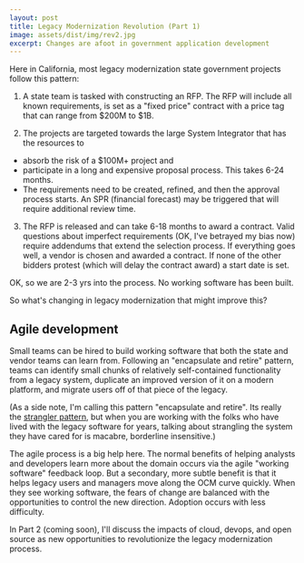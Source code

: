 ```yaml
---
layout: post
title: Legacy Modernization Revolution (Part 1)
image: assets/dist/img/rev2.jpg
excerpt: Changes are afoot in government application development
---
```


Here in California, most legacy modernization state government projects follow this pattern:

1. A state team is tasked with constructing an RFP. The RFP will include all known requirements, is set as a "fixed price" contract with a price tag that can range from $200M to $1B.

2. The projects are targeted towards the large System Integrator that has the resources to
* absorb the risk of a $100M+ project and
* participate in a long and expensive proposal process. This takes 6-24 months.
* The requirements need to be created, refined, and then the approval process starts. An SPR (financial forecast) may be triggered that will require additional review time.

3. The RFP is released and can take 6-18 months to award a contract. Valid questions about imperfect requirements (OK, I've betrayed my bias now) require addendums that extend the selection process. If everything goes well, a vendor is chosen and awarded a contract. If none of the other bidders protest (which will delay the contract award) a start date is set.

OK, so we are 2-3 yrs into the process. No working software has been built.

So what's changing in legacy modernization that might improve this?

## Agile development
Small teams can be hired to build working software that both the state and vendor teams can learn from. Following an "encapsulate and retire" pattern, teams can identify small chunks of relatively self-contained functionality from a legacy system, duplicate an improved version of it on a modern platform, and migrate users off of that piece of the legacy.

(As a side note, I'm calling this pattern "encapsulate and retire". Its really the [strangler pattern](https://www.martinfowler.com/bliki/StranglerApplication.html), but when you are working with the folks who have lived with the legacy software for years, talking about strangling the system they have cared for is macabre, borderline insensitive.)

The agile process is a big help here. The normal benefits of helping analysts and developers learn more about the domain occurs via the agile "working software" feedback loop. But a secondary, more subtle benefit is that it helps legacy users and managers move along the OCM curve quickly. When they see working software, the fears of change are balanced with the opportunities to control the new direction. Adoption occurs with less difficulty.

In Part 2 (coming soon), I'll discuss the impacts of cloud, devops, and open source as new opportunities to revolutionize the legacy modernization process.

<!---
With small variation, most projects have been
  -- legacy development revolution
    	-- encapsulation and retirement
 	-- agile development
	-- cloud for infrastructure
	-- open source
	-- DevOPs

--->